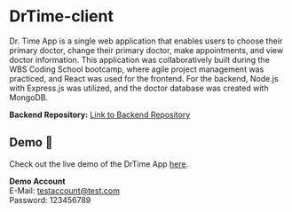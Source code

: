 # DrTime-client
Dr. Time App is a single web application that enables users to choose their primary doctor, change their primary doctor, make appointments, and view doctor information. This application was collaboratively built during the WBS Coding School bootcamp, where agile project management was practiced, and React was used for the frontend. For the backend, Node.js with Express.js was utilized, and the doctor database was created with MongoDB.

**Backend Repository:**
[Link to Backend Repository](https://github.com/epinark/DrTime-server)

## Demo 🚀
Check out the live demo of the DrTime App [here](https://drtime.netlify.app/).

**Demo Account**<br>
E-Mail: testaccount@test.com<br>
Password: 123456789
